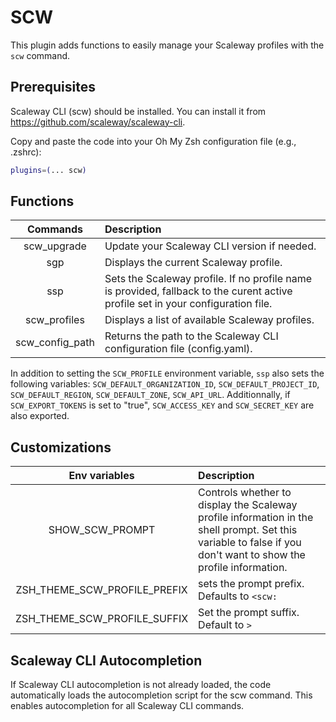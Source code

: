 # SCW

This plugin adds functions to easily manage your Scaleway profiles with the
`scw` command.

## Prerequisites

Scaleway CLI (scw) should be installed. You can install it from
https://github.com/scaleway/scaleway-cli.

Copy and paste the code into your Oh My Zsh configuration file (e.g., .zshrc):

```bash
plugins=(... scw)
```

## Functions

| Commands          | Description                                              |
| :---------------: |:-------------------------------------------------------- |
| scw_upgrade       | Update your Scaleway CLI version if needed.              |
| sgp               | Displays the current Scaleway profile.                   |
| ssp <profilename> | Sets the Scaleway profile. If no profile name is provided, fallback to the curent active profile set in your configuration file. |
| scw_profiles      | Displays a list of available Scaleway profiles.          |
| scw_config_path   | Returns the path to the Scaleway CLI configuration file (config.yaml). |

In addition to setting the `SCW_PROFILE` environment variable, `ssp` also sets
the following variables: `SCW_DEFAULT_ORGANIZATION_ID`,
`SCW_DEFAULT_PROJECT_ID`, `SCW_DEFAULT_REGION`, `SCW_DEFAULT_ZONE`,
`SCW_API_URL`.
Additionnally, if `SCW_EXPORT_TOKENS` is set to "true", `SCW_ACCESS_KEY` and
`SCW_SECRET_KEY` are also exported.

## Customizations

| Env variables                | Description                                   |
| :--------------------------: |:--------------------------------------------- |
| SHOW_SCW_PROMPT              | Controls whether to display the Scaleway profile information in the shell prompt. Set this variable to false if you don't want to show the profile information. |
| ZSH_THEME_SCW_PROFILE_PREFIX |  sets the prompt prefix.  Defaults to `<scw:` |
| ZSH_THEME_SCW_PROFILE_SUFFIX | Set the prompt suffix. Default to `>`         |

## Scaleway CLI Autocompletion

If Scaleway CLI autocompletion is not already loaded, the code automatically
loads the autocompletion script for the scw command. This enables autocompletion
for all Scaleway CLI commands.
